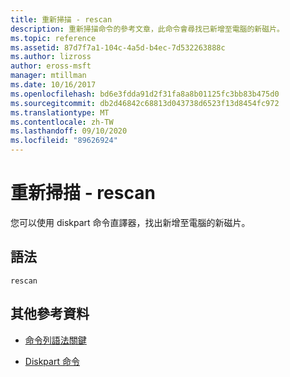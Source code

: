 ```yaml
---
title: 重新掃描 - rescan
description: 重新掃描命令的參考文章，此命令會尋找已新增至電腦的新磁片。
ms.topic: reference
ms.assetid: 87d7f7a1-104c-4a5d-b4ec-7d532263888c
ms.author: lizross
author: eross-msft
manager: mtillman
ms.date: 10/16/2017
ms.openlocfilehash: bd6e3fdda91d2f31fa8a8b01125fc3bb83b475d0
ms.sourcegitcommit: db2d46842c68813d043738d6523f13d8454fc972
ms.translationtype: MT
ms.contentlocale: zh-TW
ms.lasthandoff: 09/10/2020
ms.locfileid: "89626924"
---
```

# <a name="rescan"></a>重新掃描 - rescan

您可以使用 diskpart 命令直譯器，找出新增至電腦的新磁片。

## <a name="syntax"></a>語法

```
rescan
```

## <a name="additional-references"></a>其他參考資料

- [命令列語法關鍵](command-line-syntax-key.md)

- [Diskpart 命令](diskpart.md)
